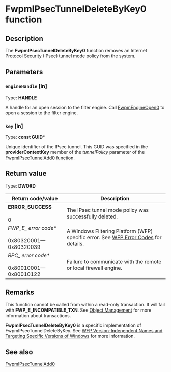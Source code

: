 # FwpmIPsecTunnelDeleteByKey0 function

## Description

The **FwpmIPsecTunnelDeleteByKey0** function removes an Internet Protocol Security (IPsec) tunnel mode policy from the system.

## Parameters

### `engineHandle` [in]

Type: **HANDLE**

A handle for an open session to the filter engine. Call [FwpmEngineOpen0](https://learn.microsoft.com/windows/desktop/api/fwpmu/nf-fwpmu-fwpmengineopen0) to open a session to the filter engine.

### `key` [in]

Type: **const GUID***

Unique identifier of the IPsec tunnel. This GUID was specified in the **providerContextKey** member of the *tunnelPolicy* parameter of the [FwpmIPsecTunnelAdd0](https://learn.microsoft.com/windows/desktop/api/fwpmu/nf-fwpmu-fwpmipsectunneladd0) function.

## Return value

Type: **DWORD**

| Return code/value | Description |
| --- | --- |
| **ERROR_SUCCESS**<br><br>0 | The IPsec tunnel mode policy was successfully deleted. |
| **FWP_E_* error code**<br><br>0x80320001—0x80320039 | A Windows Filtering Platform (WFP) specific error. See [WFP Error Codes](https://learn.microsoft.com/windows/desktop/FWP/wfp-error-codes) for details. |
| **RPC_* error code**<br><br>0x80010001—0x80010122 | Failure to communicate with the remote or local firewall engine. |

## Remarks

This function cannot be called from within a read-only transaction. It will fail
with **FWP_E_INCOMPATIBLE_TXN**. See [Object Management](https://learn.microsoft.com/windows/desktop/FWP/object-management) for more information about transactions.

**FwpmIPsecTunnelDeleteByKey0** is a specific implementation of FwpmIPsecTunnelDeleteByKey. See [WFP Version-Independent Names and Targeting Specific Versions of Windows](https://learn.microsoft.com/windows/desktop/FWP/wfp-version-independent-names-and-targeting-specific-versions-of-windows) for more information.

## See also

[FwpmIPsecTunnelAdd0](https://learn.microsoft.com/windows/desktop/api/fwpmu/nf-fwpmu-fwpmipsectunneladd0)